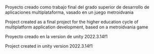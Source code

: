 Proyecto creado como trabajo final del grado superior de desarrollo de aplicaciones multiplataforma, vasado en un juego metroidvania

Project created as a final project for the higher education cycle of multiplatform application development, based on a metroidvania game

Proyecto creado en la version de unity 2022.3.14f1

Project created in unity version 2022.3.14f1

